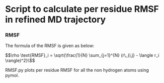 
# Script to calculate per residue RMSF in refined MD trajectory

### RMSF

The formula of the RMSF is given as below:

$$\rho \text{RMSF}_i = \sqrt{\frac{1}{N} \sum_{j=1}^{N} (r\_{i,j} - \langle r_i \rangle)^2}\$$

RMSF.py plots per residue RMSF for all the non hydrogen atoms using pymol. 
